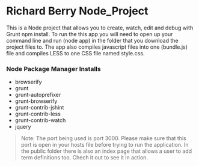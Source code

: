 # Richard Berry Node_Project

This is a Node project that allows you to create, watch, edit and debug with Grunt npm install. To run the this app you will need to open up your command line and run (node app) in the folder that you download the project files to. The app also compiles javascript files into one (bundle.js) file and compiles LESS to one CSS file named style.css. 

<h3>Node Package Manager Installs</h3>

<ul>
<li>browserify</li>
<li>grunt</li>
<li>grunt-autoprefixer</li>
<li>grunt-browserify</li>
<li>grunt-contrib-jshint</li>
<li>grunt-contrib-less</li>
<li>grunt-contrib-watch</li>
<li>jquery</li>
</ul>

<blockquote>Note: The port being used is port 3000. Please make sure that this port is open in your hosts file before trying to run the application. In the public folder there is also an index page that allows a user to add term definitions too. Chech it out to see it in action.  </blockquote>



